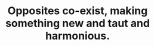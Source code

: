 ---
title: Opposites co-exist, making something new and taut and harmonious.
tags: opposites TMWT daoism
star: true
reality: true
order: 3
thewhole: true
---